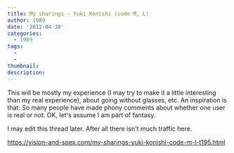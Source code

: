 ```yaml
---
title: My sharings - Yuki Konishi (code M, L)
author: 1989
date: '2012-04-30'
categories:
  - 1989
tags:
  - 
  - 
thumbnail: 
description: 
---
```


This will be mostly my experience (I may try to make it a little interesting than my real experience), about going without glasses, etc.
An inspiration is that: So many people have made phony comments about whether one user is real or not. 
OK, let's assume I am part of fantasy.

I may edit this thread later. After all there isn't much traffic here.

https://vision-and-spex.com/my-sharings-yuki-konishi-code-m-l-t195.html
